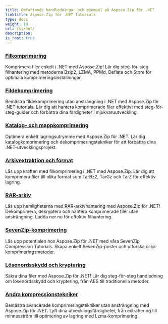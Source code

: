 ```yaml
---
title: Omfattande handledningar och exempel på Aspose.Zip för .NET
linktitle: Aspose.Zip för .NET Tutorials
type: docs
weight: 10
url: /sv/net/
description:
is_root: true
---
```


### [Filkomprimering](./file-compression/)
Komprimera filer enkelt i .NET med Aspose.Zip! Lär dig steg-för-steg filhantering med metoderna Bzip2, LZMA, PPMd, Deflate och Store för optimala komprimeringsinställningar.
### [Fildekomprimering](./file-decompression/)
Bemästra fildekomprimering utan ansträngning i .NET med Aspose.Zip för .NET tutorials. Lär dig att hantera komprimerade filer effektivt med steg-för-steg-guider och förbättra dina färdigheter i mjukvaruutveckling.
### [Katalog- och mappkomprimering](./directory-and-folder-compression/)
Optimera enkelt lagringsutrymme med Aspose.Zip för .NET. Lär dig katalogkomprimering och dekomprimeringstekniker för att förbättra dina .NET-utvecklingsprojekt.
### [Arkivextraktion och format](./archive-extraction-and-formats/)
Lås upp kraften med filkomprimering i .NET med Aspose.Zip. Lär dig att komprimera filer till olika format som TarBz2, TarGz och TarZ för effektiv lagring.
### [RAR-arkiv](./rar-archive/)
Lås upp hemligheterna med RAR-arkivhantering med Aspose.Zip för .NET! Dekomprimera, dekryptera och hantera komprimerade filer utan ansträngning. Ladda ner nu för effektiv filhantering.
### [SevenZip-komprimering](./sevenzip-compression/)
Lås upp potentialen hos Aspose.Zip för .NET med våra SevenZip Compression Tutorials. Skapa enkelt SevenZip-poster och utforska olika komprimeringsmetoder.
### [Lösenordsskydd och kryptering](./password-protection-and-encryption/)
Säkra dina filer med Aspose.Zip för .NET! Lär dig steg-för-steg handledning om lösenordsskydd och kryptering, från AES till traditionella metoder. 
### [Andra kompressionstekniker](./other-compression-techniques/)
Bemästra avancerade komprimeringstekniker utan ansträngning med Aspose.Zip för .NET. Lyft dina utvecklingsfärdigheter, från extrahering till minnesström till optimering av lagring med Lzma-komprimering.